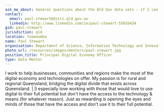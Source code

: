 ```yaml
---
ask_me_about: General questions about the Qld Gov data sets - if I can't answer them I can find out
contact:
  email: paul.stewart@dsiti.qld.gov.au
  linkedin: http://www.linkedin.com/in/paul-stewart-5501b434
gid: paul-stewart
jurisdiction: qld
location: toowoomba
name: Paul Stewart
organisation: Department of Science, Information Technology and Innovation
photo_url: /resources/images/mentors/paul-stewart.jpg
position_title: Principal Digital Economy Officer
type: Data Mentor
---
```


I work to help businesses, communities and regions make the most of the digital economy and technologies on offer.  My passion is for rural and regional Queensland, bridging the digital divide that exists across Queensland.||I especially love working with those that would love to use digital to their full potential but don't have the access to the technology & means (for whatever reason). Just as rewarding is opening the eyes and minds of those that have the access and don't use it to their full potential.